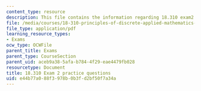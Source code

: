```yaml
---
content_type: resource
description: This file contains the information regarding 18.310 exam2 practice questions.
file: /media/courses/18-310-principles-of-discrete-applied-mathematics-fall-2013/e44b77a088f3978b0b3fd2bf50f7a34a_MIT18_310F13_PracExam3.pdf
file_type: application/pdf
learning_resource_types:
- Exams
ocw_type: OCWFile
parent_title: Exams
parent_type: CourseSection
parent_uid: aceb9a38-5afa-b784-4f29-eae4479fb028
resourcetype: Document
title: 18.310 Exam 2 practice questions
uid: e44b77a0-88f3-978b-0b3f-d2bf50f7a34a
---
```

